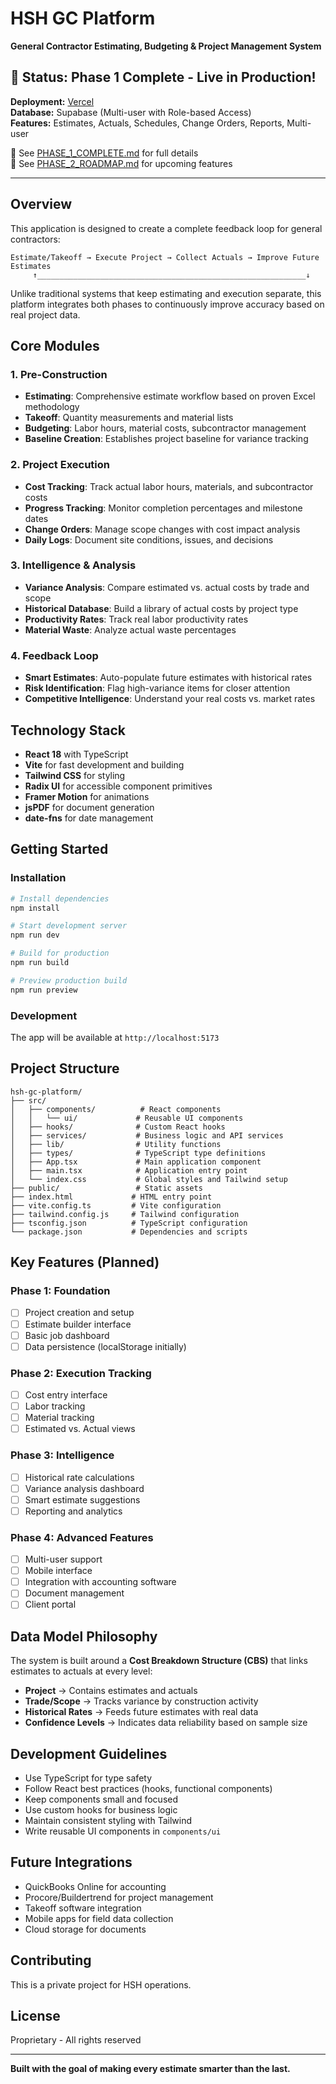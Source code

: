 # HSH GC Platform

**General Contractor Estimating, Budgeting & Project Management System**

## 🎉 Status: Phase 1 Complete - Live in Production!

**Deployment:** [Vercel](https://hsh-gc-platform.vercel.app)  
**Database:** Supabase (Multi-user with Role-based Access)  
**Features:** Estimates, Actuals, Schedules, Change Orders, Reports, Multi-user  

📄 See [PHASE_1_COMPLETE.md](./PHASE_1_COMPLETE.md) for full details  
🚀 See [PHASE_2_ROADMAP.md](./PHASE_2_ROADMAP.md) for upcoming features

---

## Overview

This application is designed to create a complete feedback loop for general contractors:

```
Estimate/Takeoff → Execute Project → Collect Actuals → Improve Future Estimates
     ↑____________________________________________________________↓
```

Unlike traditional systems that keep estimating and execution separate, this platform integrates both phases to continuously improve accuracy based on real project data.

## Core Modules

### 1. Pre-Construction
- **Estimating**: Comprehensive estimate workflow based on proven Excel methodology
- **Takeoff**: Quantity measurements and material lists
- **Budgeting**: Labor hours, material costs, subcontractor management
- **Baseline Creation**: Establishes project baseline for variance tracking

### 2. Project Execution
- **Cost Tracking**: Track actual labor hours, materials, and subcontractor costs
- **Progress Tracking**: Monitor completion percentages and milestone dates
- **Change Orders**: Manage scope changes with cost impact analysis
- **Daily Logs**: Document site conditions, issues, and decisions

### 3. Intelligence & Analysis
- **Variance Analysis**: Compare estimated vs. actual costs by trade and scope
- **Historical Database**: Build a library of actual costs by project type
- **Productivity Rates**: Track real labor productivity rates
- **Material Waste**: Analyze actual waste percentages

### 4. Feedback Loop
- **Smart Estimates**: Auto-populate future estimates with historical rates
- **Risk Identification**: Flag high-variance items for closer attention
- **Competitive Intelligence**: Understand your real costs vs. market rates

## Technology Stack

- **React 18** with TypeScript
- **Vite** for fast development and building
- **Tailwind CSS** for styling
- **Radix UI** for accessible component primitives
- **Framer Motion** for animations
- **jsPDF** for document generation
- **date-fns** for date management

## Getting Started

### Installation

```bash
# Install dependencies
npm install

# Start development server
npm run dev

# Build for production
npm run build

# Preview production build
npm run preview
```

### Development

The app will be available at `http://localhost:5173`

## Project Structure

```
hsh-gc-platform/
├── src/
│   ├── components/          # React components
│   │   └── ui/             # Reusable UI components
│   ├── hooks/              # Custom React hooks
│   ├── services/           # Business logic and API services
│   ├── lib/                # Utility functions
│   ├── types/              # TypeScript type definitions
│   ├── App.tsx             # Main application component
│   ├── main.tsx            # Application entry point
│   └── index.css           # Global styles and Tailwind setup
├── public/                 # Static assets
├── index.html             # HTML entry point
├── vite.config.ts         # Vite configuration
├── tailwind.config.js     # Tailwind configuration
├── tsconfig.json          # TypeScript configuration
└── package.json           # Dependencies and scripts
```

## Key Features (Planned)

### Phase 1: Foundation
- [ ] Project creation and setup
- [ ] Estimate builder interface
- [ ] Basic job dashboard
- [ ] Data persistence (localStorage initially)

### Phase 2: Execution Tracking
- [ ] Cost entry interface
- [ ] Labor tracking
- [ ] Material tracking
- [ ] Estimated vs. Actual views

### Phase 3: Intelligence
- [ ] Historical rate calculations
- [ ] Variance analysis dashboard
- [ ] Smart estimate suggestions
- [ ] Reporting and analytics

### Phase 4: Advanced Features
- [ ] Multi-user support
- [ ] Mobile interface
- [ ] Integration with accounting software
- [ ] Document management
- [ ] Client portal

## Data Model Philosophy

The system is built around a **Cost Breakdown Structure (CBS)** that links estimates to actuals at every level:

- **Project** → Contains estimates and actuals
- **Trade/Scope** → Tracks variance by construction activity
- **Historical Rates** → Feeds future estimates with real data
- **Confidence Levels** → Indicates data reliability based on sample size

## Development Guidelines

- Use TypeScript for type safety
- Follow React best practices (hooks, functional components)
- Keep components small and focused
- Use custom hooks for business logic
- Maintain consistent styling with Tailwind
- Write reusable UI components in `components/ui`

## Future Integrations

- QuickBooks Online for accounting
- Procore/Buildertrend for project management
- Takeoff software integration
- Mobile apps for field data collection
- Cloud storage for documents

## Contributing

This is a private project for HSH operations.

## License

Proprietary - All rights reserved

---

**Built with the goal of making every estimate smarter than the last.**

